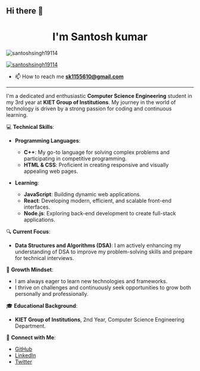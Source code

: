 ## Hi there 👋
<h1 align="center"> I'm Santosh kumar</h1>




<p align="left"> <img src="https://komarev.com/ghpvc/?username=santoshsingh19114&label=Profile%20views&color=0e75b6&style=flat" alt="santoshsingh19114" /> </p>

<p align="left"> <a href="https://github.com/ryo-ma/github-profile-trophy"><img src="https://github-profile-trophy.vercel.app/?username=santoshsingh19114" alt="santoshsingh19114" /></a> </p>



- 📫 How to reach me **sk1155610@gmail.com**

---

I'm a dedicated and enthusiastic **Computer Science Engineering** student in my 3rd year at **KIET Group of Institutions**.
My journey in the world of technology is driven by a strong passion for coding and continuous learning.

💻 **Technical Skills**:

- **Programming Languages**:
  - **C++**: My go-to language for solving complex problems and participating in competitive programming.
  - **HTML & CSS**: Proficient in creating responsive and visually appealing web pages.
  
- **Learning**:
  - **JavaScript**: Building dynamic web applications.
  - **React**: Developing modern, efficient, and scalable front-end interfaces.
  - **Node.js**: Exploring back-end development to create full-stack applications.

🔍 **Current Focus**:

- **Data Structures and Algorithms (DSA)**: I am actively enhancing my understanding of DSA to improve my problem-solving skills and prepare for technical interviews.

🌱 **Growth Mindset**:

- I am always eager to learn new technologies and frameworks.
- I thrive on challenges and continuously seek opportunities to grow both personally and professionally.

🎓 **Educational Background**:

- **KIET Group of Institutions**, 2nd Year, Computer Science Engineering Department.

🔗 **Connect with Me**:

- [GitHub](https://github.com/santoshsingh19114)
- [LinkedIn](https://www.linkedin.com/in/santoshsingh19114/)
- [Twitter](https://x.com/_santoshsingh19)

<!--
**santoshsingh19114/santoshsingh19114** is a ✨ _special_ ✨ repository because its `README.md` (this file) appears on your GitHub profile.

Here are some ideas to get you started:

- 🔭 I’m currently working on ...
- 🌱 I’m currently learning ...
- 👯 I’m looking to collaborate on ...
- 🤔 I’m looking for help with ...
- 💬 Ask me about ...
- 📫 How to reach me: ...
- 😄 Pronouns: ...
- ⚡ Fun fact: ...
-->
